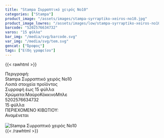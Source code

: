 ```yaml
---
title: "Stampa Συρραπτικό χειρός No10"
categories: ["Stampa"]
product_image: "/assets/images/stampa-syrraptiko-xeiros-no10.jpg"
product_image_lowres: "/assets/images/low/stampa-syrraptiko-xeiros-no10.jpg"
barcode: "5202576634732"
varos: "15 φύλλα"
bar_img: "/media/svg/barcode.svg"
var_img: "/media/svg/tem.svg"
gencat: ["Όροφος"]
tags: ["Είδη γραφείου"]
---
```

{{< rawhtml >}}

<div class="sload697"><div class="product"><div id="sistatika">Περιγραφή:</div><div class="alltext">Stampa Συρραπτικό χειρός No10</div><div id="loipa">Λοιπά στοιχεία προϊόντος</div><div class="keno"></div><div class="sdt sw100"><div class="stpin sdtc sp15 s444 steee sw50 stcenter sfwb">Συρραφή έως 15 φύλλα</div><div class="stpin sfwb sdtc sp15 seee st333 sw50 stcenter">Χρώματα:<br><br><span class="sfwn s333 sbrd3 sml5 smr5 steee sp510">Μαύρο</span><span class="sfwn sred sbrd3 stfff sp510 smr5">Κόκκινο</span><span class="sfwn sblue steee sp510 sbrd3">Μπλε</span></div></div><div class="keno"></div><style>.stpin br{display:none}@media only screen and (max-width:800px){.stpin{display:block;width:auto}}@media only screen and (max-width:400px){.stpin span{margin-top:15px}.stpin br{display:block}}</style><div id="barcode"><div id="barimage1"></div><span id="bartext">5202576634732</span></div><div id="varos"><div id="temimg"></div><span id="varostext">15 φύλλα</span></div><div id="kivotio">ΠΕΡΙΕΧΟΜΕΝΟ ΚΙΒΩΤΙΟΥ:<br>Αναμένεται</div><br><div class="pimg"><img alt="Stampa Συρραπτικό χειρός No10" title="Stampa Συρραπτικό χειρός No10" src="/assets/images/stampa-syrraptiko-xeiros-no10.jpg"></div></div></div>
{{< /rawhtml >}}


